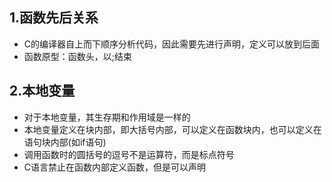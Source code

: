 ## 1.函数先后关系
- C的编译器自上而下顺序分析代码，因此需要先进行声明，定义可以放到后面
- 函数原型：函数头，以;结束
## 2.本地变量
- 对于本地变量，其生存期和作用域是一样的
- 本地变量定义在块内部，即大括号内部，可以定义在函数块内，也可以定义在语句块内部(如if语句)
- 调用函数时的圆括号的逗号不是运算符，而是标点符号
- C语言禁止在函数内部定义函数，但是可以声明